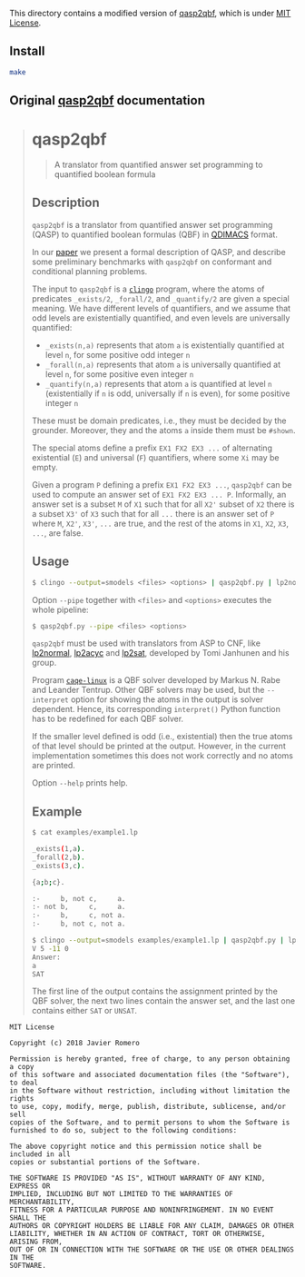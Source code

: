 This directory contains a modified version of [qasp2qbf](https://github.com/potassco/qasp2qbf), which is under [MIT License](https://github.com/potassco/qasp2qbf/blob/master/LICENSE).

## Install

```bash
make
```


## Original [qasp2qbf](https://github.com/potassco/qasp2qbf) documentation

> # qasp2qbf
> > A translator from quantified answer set programming to quantified boolean formula
> 
> ## Description
> `qasp2qbf` is a translator from quantified answer set programming (QASP) 
> to quantified boolean formulas (QBF) in [QDIMACS](http://www.qbflib.org/qdimacs.html) format.
> 
> In our [paper](https://arxiv.org/abs/2108.06405) we present a formal description of QASP, and
> describe some preliminary benchmarks with `qasp2qbf` on conformant and conditional planning problems.
> 
> The input to `qasp2qbf` is a [`clingo`](https://potassco.org/clingo/) program, 
> where the atoms of predicates `_exists/2`, `_forall/2`, and `_quantify/2` are given a special meaning.
> We have different levels of quantifiers, and we assume that odd levels are existentially quantified, 
> and even levels are universally quantified:
> * `_exists(n,a)` represents that atom `a` is existentially quantified at level `n`, for some positive odd integer `n`
> * `_forall(n,a)` represents that atom `a` is universally quantified at level `n`, for some positive even integer `n`
> * `_quantify(n,a)` represents that atom `a` is quantified at level `n` (existentially if `n` is odd, universally if `n` is even), for some positive integer `n`
> 
> These must be domain predicates, i.e., they must be decided by the grounder.
> Moreover, they and the atoms `a` inside them must be `#shown`. 
> 
> The special atoms define a prefix `EX1 FX2 EX3 ...` of 
> alternating existential (`E`) and universal (`F`) quantifiers, 
> where some `Xi` may be empty.
> 
> Given a program `P` defining a prefix `EX1 FX2 EX3 ...`, 
> `qasp2qbf` can be used to compute 
> an answer set of `EX1 FX2 EX3 ... P`.
> Informally, an answer set is a subset `M` of `X1` such that 
> for all `X2'` subset of `X2` there is a subset `X3'` of `X3` such that 
> for all `...` there is an answer set of `P`
> where `M`, `X2'`, `X3'`, `...` are true, 
> and the rest of the atoms in `X1`, `X2`, `X3`, `...`, are false.
> 
> 
> 
> ## Usage
> ```bash
> $ clingo --output=smodels <files> <options> | qasp2qbf.py | lp2normal2 | lp2acyc | lp2sat | qasp2qbf.py --cnf2qdimacs | caqe-linux | qasp2qbf.py --interpret
> ```
> 
> Option `--pipe` together with `<files>` and `<options>` executes the whole pipeline:
> ```bash
> $ qasp2qbf.py --pipe <files> <options> 
> ```
> 
> `qasp2qbf` must be used with translators from ASP to CNF, like
> [lp2normal](http://research.ics.aalto.fi/software/asp/lp2normal/),
> [lp2acyc](http://research.ics.aalto.fi/software/asp/lp2acyc/) and
> [lp2sat](http://research.ics.aalto.fi/software/asp/lp2sat/), 
> developed by Tomi Janhunen and his group.
> 
> Program [`caqe-linux`](https://www.react.uni-saarland.de/publications/RT15.html)
> is a QBF solver developed by Markus N. Rabe and Leander Tentrup.
> Other QBF solvers may be used, but the `--interpret` option for showing the atoms in the output is solver dependent.
> Hence, its corresponding `interpret()` Python function has to be redefined for each QBF solver.
> 
> If the smaller level defined is odd (i.e., existential)
> then the true atoms of that level should be printed at the output.
> However, in the current implementation sometimes this does not work correctly and no atoms are printed.
> 
> 
> Option `--help` prints help.
> 
> ## Example
> ```bash
> $ cat examples/example1.lp
> 
> _exists(1,a).
> _forall(2,b).
> _exists(3,c).
> 
> {a;b;c}.
> 
> :-     b, not c,     a.
> :- not b,     c,     a.
> :-     b,     c, not a.
> :-     b, not c, not a.
> 
> $ clingo --output=smodels examples/example1.lp | qasp2qbf.py | lp2normal2 | lp2acyc | lp2sat | qasp2qbf.py --cnf2qdimacs | caqe-linux --partial-assignments | qasp2qbf.py --interpret
> V 5 -11 0
> Answer:
> a
> SAT
> ```
> 
> The first line of the output contains the assignment printed by the QBF solver, 
> the next two lines contain the answer set, 
> and the last one contains either `SAT` or `UNSAT`.

```
MIT License

Copyright (c) 2018 Javier Romero

Permission is hereby granted, free of charge, to any person obtaining a copy
of this software and associated documentation files (the "Software"), to deal
in the Software without restriction, including without limitation the rights
to use, copy, modify, merge, publish, distribute, sublicense, and/or sell
copies of the Software, and to permit persons to whom the Software is
furnished to do so, subject to the following conditions:

The above copyright notice and this permission notice shall be included in all
copies or substantial portions of the Software.

THE SOFTWARE IS PROVIDED "AS IS", WITHOUT WARRANTY OF ANY KIND, EXPRESS OR
IMPLIED, INCLUDING BUT NOT LIMITED TO THE WARRANTIES OF MERCHANTABILITY,
FITNESS FOR A PARTICULAR PURPOSE AND NONINFRINGEMENT. IN NO EVENT SHALL THE
AUTHORS OR COPYRIGHT HOLDERS BE LIABLE FOR ANY CLAIM, DAMAGES OR OTHER
LIABILITY, WHETHER IN AN ACTION OF CONTRACT, TORT OR OTHERWISE, ARISING FROM,
OUT OF OR IN CONNECTION WITH THE SOFTWARE OR THE USE OR OTHER DEALINGS IN THE
SOFTWARE.
```